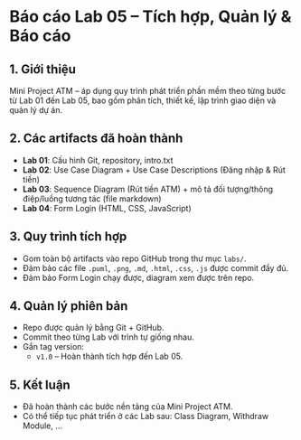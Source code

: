 # Báo cáo Lab 05 – Tích hợp, Quản lý & Báo cáo

## 1. Giới thiệu
Mini Project ATM – áp dụng quy trình phát triển phần mềm theo từng bước từ Lab 01 đến Lab 05, 
bao gồm phân tích, thiết kế, lập trình giao diện và quản lý dự án.

## 2. Các artifacts đã hoàn thành
- **Lab 01**: Cấu hình Git, repository, intro.txt 
- **Lab 02**: Use Case Diagram + Use Case Descriptions (Đăng nhập & Rút tiền)    
- **Lab 03**: Sequence Diagram (Rút tiền ATM) + mô tả đối tượng/thông điệp/luồng tương tác (file markdown)
- **Lab 04**: Form Login (HTML, CSS, JavaScript)  

## 3. Quy trình tích hợp
- Gom toàn bộ artifacts vào repo GitHub trong thư mục `labs/`.  
- Đảm bảo các file `.puml`, `.png`, `.md`, `.html`, `.css`, `.js` được commit đầy đủ.  
- Đảm bảo Form Login chạy được, diagram xem được trên repo.  

## 4. Quản lý phiên bản
- Repo được quản lý bằng Git + GitHub.  
- Commit theo từng Lab với trình tự giống nhau.  
- Gắn tag version:  
  - `v1.0` – Hoàn thành tích hợp đến Lab 05.  

## 5. Kết luận
- Đã hoàn thành các bước nền tảng của Mini Project ATM.  
- Có thể tiếp tục phát triển ở các Lab sau: Class Diagram, Withdraw Module, ...
